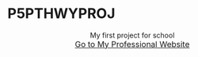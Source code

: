 # P5PTHWYPROJ
<div align="center">
  My first project for school<br>
  <a href="https://dvalle910.github.io/P5PTHWYPROJ/Websites/Website.html" class="center"><font size="3">Go to My Professional Website</font></a>
</div>

